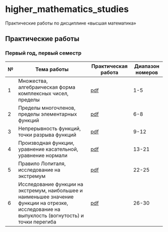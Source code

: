 # higher_mathematics_studies

Практические работы по дисциплине «высшая математика»

## Практические работы

### Первый год, первый семестр

| № | Тема работы | Практическая работа | Диапазон номеров |
|---|-------------|---------------------|------------------|
| 1 | Множества, алгебраическая форма комплексных чисел, пределы | [pdf](practical_works/year_1/semester_1/practical_1/task.pdf) | 1-5 |
| 2 | Пределы многочленов, пределы элементарных функций | [pdf](practical_works/year_1/semester_1/practical_2/task.pdf) | 6-8 |
| 3 | Непрерывность функций, точки разрыва функций | [pdf](practical_works/year_1/semester_1/practical_3/task.pdf) | 9-12 |
| 4 | Производная функции, уравнение касательной, уравнение нормали | [pdf](practical_works/year_1/semester_1/practical_4/task.pdf) | 13-21 |
| 5 | Правило Лопиталя, исследование на экстремум | [pdf](practical_works/year_1/semester_1/practical_5/task.pdf) | 22-25 | 
| 6 | Исследование функции на экстремум, наибольшее и наименьшее значение функции на отрезке, исследование на выпуклость (вогнутость) и точки перегиба | [pdf](practical_works/year_1/semester_1/practical_6/task.pdf) | 26-30 |
